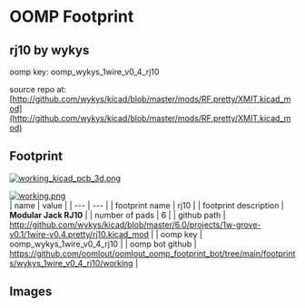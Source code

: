 # OOMP Footprint  
## rj10  by wykys  
  
oomp key: oomp_wykys_1wire_v0_4_rj10  
  
source repo at: [http://github.com/wykys/kicad/blob/master/mods/RF.pretty/XMIT.kicad_mod](http://github.com/wykys/kicad/blob/master/mods/RF.pretty/XMIT.kicad_mod)  
## Footprint  
  
[![working_kicad_pcb_3d.png](working_kicad_pcb_3d_600.png)](working_kicad_pcb_3d.png)  
  
[![working.png](working_600.png)](working.png)  
| name | value | 
| --- | --- | 
| footprint name | rj10 | 
| footprint description | <b>Modular Jack RJ10</b> | 
| number of pads | 6 | 
| github path | http://github.com/wykys/kicad/blob/master/6.0/projects/1w-grove-v0.1/1wire-v0.4.pretty/rj10.kicad_mod | 
| oomp key | oomp_wykys_1wire_v0_4_rj10 | 
| oomp bot github | https://github.com/oomlout/oomlout_oomp_footprint_bot/tree/main/footprints/wykys_1wire_v0_4_rj10/working | 
## Images  
